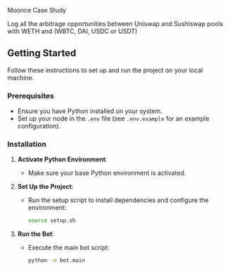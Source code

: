  Moonce Case Study

Log all the arbitrage opportunities between Uniswap and Sushiswap pools with WETH and (WBTC, DAI, USDC or USDT)

## Getting Started

Follow these instructions to set up and run the project on your local machine.

### Prerequisites

- Ensure you have Python installed on your system.
- Set up your node in the `.env` file (see `.env.example` for an example configuration).

### Installation

1. **Activate Python Environment**:
   - Make sure your base Python environment is activated. 

2. **Set Up the Project**:
   - Run the setup script to install dependencies and configure the environment:
     ```bash
     source setup.sh
     ```

3. **Run the Bot**:
   - Execute the main bot script:
     ```bash
     python -m bot.main
     ```
